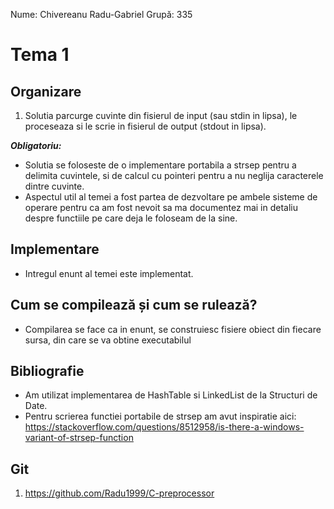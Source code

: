 Nume: Chivereanu Radu-Gabriel
Grupă: 335

# Tema 1

## Organizare

1. Solutia parcurge cuvinte din fisierul de input (sau stdin in lipsa), le proceseaza si le scrie in fisierul de output (stdout in lipsa).

**_Obligatoriu:_**

- Solutia se foloseste de o implementare portabila a strsep pentru a delimita cuvintele, si de calcul cu pointeri pentru a nu neglija caracterele dintre cuvinte.
- Aspectul util al temei a fost partea de dezvoltare pe ambele sisteme de operare pentru ca am fost nevoit sa ma documentez mai in detaliu despre functiile pe care deja le foloseam de la sine.

## Implementare

- Intregul enunt al temei este implementat.

## Cum se compilează și cum se rulează?

- Compilarea se face ca in enunt, se construiesc fisiere obiect din fiecare sursa, din care se va obtine executabilul

## Bibliografie

- Am utilizat implementarea de HashTable si LinkedList de la Structuri de Date.
- Pentru scrierea functiei portabile de strsep am avut inspiratie aici: https://stackoverflow.com/questions/8512958/is-there-a-windows-variant-of-strsep-function

## Git

1. https://github.com/Radu1999/C-preprocessor
